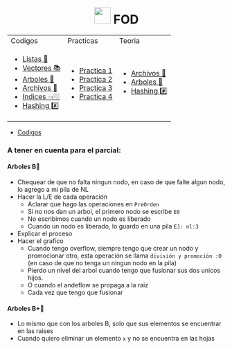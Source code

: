 <h1 align="center"><img src="https://media.giphy.com/media/sXD7snjkFWKaWzNt9D/giphy.gif" height="38" /> FOD </a>
</h1>

<table>
<tr>
<td> Codigos </td> <td> Practicas </td><td> Teoria </td>
</tr>
<tr>
<td>
 
- [Listas 🧾](/Documentos/Codigos/Listas.md)
- [Vectores 📚](/Documentos/Codigos/Vectores.md)
- [Arboles 🌳](/Documentos/Codigos/Arboles.md)
- [Archivos 📁](/Documentos/Codigos/Archivos.md)
- [Indices 👈🏼](/Documentos/Codigos/Indices.md)
- [Hashing #️⃣](/Documentos/Codigos/Hashing.md)

</td>
<td>
 

- [Practica 1](/Documentos/Practicas/Practica1Nueva.md)
- [Practica 2](/Documentos/Practicas/Practica2.md)
- [Practica 3](/Documentos/Practicas/Practica3.md)
- [Practica 4](/Documentos/Practicas/Practica4.md)
 
</td>

<td>

- [Archivos 📁](/Documentos/Teoria/Archivos.md)
- [Arboles 🌳](/Documentos/Teoria/Arboles.md)
- [Hashing #️⃣](/Documentos/Teoria/Hashing.md)

</td>



</tr>
 
</table>


</div>

- [Codigos](/Documentos/Codigos.md)

### A tener en cuenta para el parcial:

#### Arboles B🌳


- Chequear de que no falta ningun nodo, en caso de que falte algun nodo, lo agrego a mi pila de NL
- Hacer la L/E de cada operación
  - Aclarar que hago las operaciones en `PreOrden`
  - Si no nos dan un arbol, el primero nodo se escribe `E0`
  - No escribimos cuando un nodo es liberado
  - Cuando un nodo es liberado, lo guardo en una pila `EJ: nl:3`
- Explicar el proceso
- Hacer el grafico
  - Cuando tengo overflow, siempre tengo que crear un nodo y promocionar otro, esta operación se llama `división y promoción :O` (en caso de que no tenga un ningun nodo en la pila) 
  - Pierdo un nivel del arbol cuando tengo que fusionar sus dos unicos hijos.
  - O cuando el andeflow se propaga a la raiz
  - Cada vez que tengo que fusionar 

#### Arboles B+🌳

- Lo mismo que con los arboles B, solo que sus elementos se encuentrar en las raises
- Cuando quiero eliminar un elemento `x` y no se encuentra en las hojas